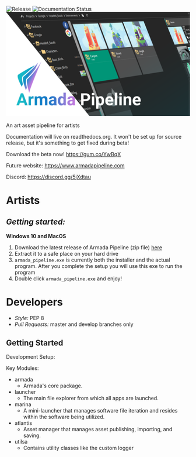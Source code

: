 ![Release](https://github.com/mikebourbeauart/mb-armada/workflows/Release/badge.svg)
![Documentation Status](https://readthedocs.org/projects/armada-pipeline/badge/?version=latest)
![alt text](https://github.com/Armada-Pipeline/armada-pipeline/blob/master/cover_full_github.png?raw=true)

An art asset pipeline for artists

Documentation will live on readthedocs.org. It won't be set up for source release, but it's something to get fixed during beta!

Download the beta now! https://gum.co/YwBqX

Future website: https://www.armadapipeline.com

Discord: https://discord.gg/5jXdtau


Artists
======
*Getting started:*
---------------
**Windows 10 and MacOS**
1. Download the latest release of Armada Pipeline (zip file) [here](https://github.com/Armada-Pipeline/armada-pipeline/releases)
2. Extract it to a safe place on your hard drive
3. `armada_pipeline.exe` is currently both the installer and the actual program.
    After you complete the setup you will use this exe to run the program
4. Double click `armada_pipeline.exe` and enjoy!


Developers
==========

- *Style:* PEP 8
- *Pull Requests:* master and develop branches only

Getting Started
---------------

Development Setup:



Key Modules:

- armada
	- Armada's core package.
- launcher
	- The main file explorer from which all apps are launched.
- marina
	- A mini-launcher that manages software file iteration and resides within the software being utilized.
- atlantis
	- Asset manager that manages asset publishing, importing, and saving.
- utilsa
	- Contains utility classes like the custom logger
